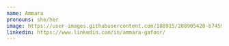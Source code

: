 ```yaml
---
name: Ammara
pronouns: she/her 
image: https://user-images.githubusercontent.com/188915/208905420-b745968e-cc43-415a-9b4e-7cc1dab1522d.png
linkedin: https://www.linkedin.com/in/ammara-gafoor/
---
```

